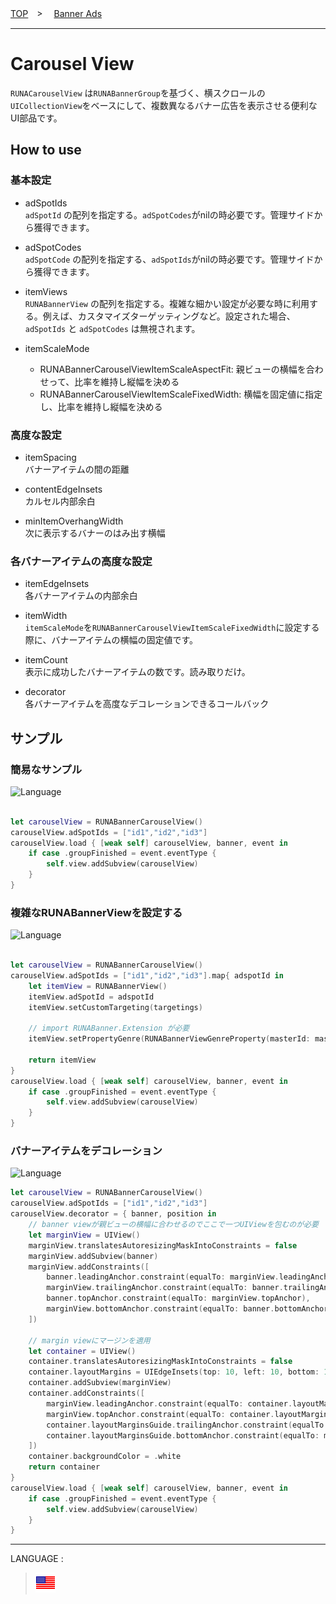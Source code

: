 [TOP](/README.md#top)　>　 [Banner Ads](../README.md)

---

# Carousel View

`RUNACarouselView` は`RUNABannerGroup`を基づく、横スクロールの`UICollectionView`をベースにして、複数異なるバナー広告を表示させる便利なUI部品です。

## How to use

### 基本設定

- adSpotIds<br>
`adSpotId` の配列を指定する。`adSpotCodes`がnilの時必要です。管理サイドから獲得できます。

- adSpotCodes<br>
`adSpotCode` の配列を指定する、`adSpotIds`がnilの時必要です。管理サイドから獲得できます。

- itemViews<br>
`RUNABannerView` の配列を指定する。複雑な細かい設定が必要な時に利用する。例えば、カスタマイズターゲッティングなど。設定された場合、`adSpotIds` と `adSpotCodes` は無視されます。

- itemScaleMode<br>
  - RUNABannerCarouselViewItemScaleAspectFit: 親ビューの横幅を合わせって、比率を維持し縦幅を決める
  - RUNABannerCarouselViewItemScaleFixedWidth: 横幅を固定値に指定し、比率を維持し縦幅を決める

### 高度な設定

- itemSpacing<br>
バナーアイテムの間の距離

- contentEdgeInsets<br>
カルセル内部余白

- minItemOverhangWidth<br>
次に表示するバナーのはみ出す横幅

### 各バナーアイテムの高度な設定

- itemEdgeInsets<br>
各バナーアイテムの内部余白

- itemWidth<br>
`itemScaleMode`を`RUNABannerCarouselViewItemScaleFixedWidth`に設定する際に、バナーアイテムの横幅の固定値です。

- itemCount<br>
表示に成功したバナーアイテムの数です。読み取りだけ。

- decorator<br>
各バナーアイテムを高度なデコレーションできるコールバック

## サンプル

### 簡易なサンプル
![Language](http://img.shields.io/badge/language-Swift-red.svg?style=flat)
```Swift

let carouselView = RUNABannerCarouselView()
carouselView.adSpotIds = ["id1","id2","id3"]
carouselView.load { [weak self] carouselView, banner, event in
    if case .groupFinished = event.eventType {
        self.view.addSubview(carouselView)
    }
}
```

### 複雑なRUNABannerViewを設定する
![Language](http://img.shields.io/badge/language-Swift-red.svg?style=flat)
```Swift

let carouselView = RUNABannerCarouselView()
carouselView.adSpotIds = ["id1","id2","id3"].map{ adspotId in
    let itemView = RUNABannerView()
    itemView.adSpotId = adspotId
    itemView.setCustomTargeting(targetings)

    // import RUNABanner.Extension が必要
    itemView.setPropertyGenre(RUNABannerViewGenreProperty(masterId: masterid, code: code, match: match))
    
    return itemView
}
carouselView.load { [weak self] carouselView, banner, event in
    if case .groupFinished = event.eventType {
        self.view.addSubview(carouselView)
    }
}
```

###  バナーアイテムをデコレーション
![Language](http://img.shields.io/badge/language-Swift-red.svg?style=flat)
```Swift
let carouselView = RUNABannerCarouselView()
carouselView.adSpotIds = ["id1","id2","id3"]
carouselView.decorator = { banner, position in
    // banner viewが親ビューの横幅に合わせるのでここで一つUIViewを包むのが必要
    let marginView = UIView()
    marginView.translatesAutoresizingMaskIntoConstraints = false
    marginView.addSubview(banner)
    marginView.addConstraints([
        banner.leadingAnchor.constraint(equalTo: marginView.leadingAnchor),
        marginView.trailingAnchor.constraint(equalTo: banner.trailingAnchor),
        banner.topAnchor.constraint(equalTo: marginView.topAnchor),
        marginView.bottomAnchor.constraint(equalTo: banner.bottomAnchor),
    ])

    // margin viewにマージンを適用
    let container = UIView()
    container.translatesAutoresizingMaskIntoConstraints = false
    container.layoutMargins = UIEdgeInsets(top: 10, left: 10, bottom: 10, right: 10)
    container.addSubview(marginView)
    container.addConstraints([
        marginView.leadingAnchor.constraint(equalTo: container.layoutMarginsGuide.leadingAnchor),
        marginView.topAnchor.constraint(equalTo: container.layoutMarginsGuide.topAnchor),
        container.layoutMarginsGuide.trailingAnchor.constraint(equalTo: marginView.trailingAnchor),
        container.layoutMarginsGuide.bottomAnchor.constraint(equalTo: marginView.bottomAnchor),
    ])
    container.backgroundColor = .white
    return container
}
carouselView.load { [weak self] carouselView, banner, event in
    if case .groupFinished = event.eventType {
        self.view.addSubview(carouselView)
    }
}
```

---

LANGUAGE :

> [![en](/doc/lang/en.png)](/doc/bannerads/carousel/README.md)